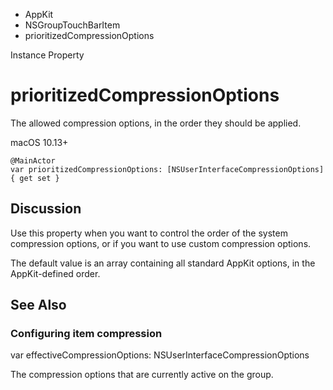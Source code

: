 

- AppKit
- NSGroupTouchBarItem
-  prioritizedCompressionOptions 

Instance Property

# prioritizedCompressionOptions

The allowed compression options, in the order they should be applied.

macOS 10.13+

``` source
@MainActor
var prioritizedCompressionOptions: [NSUserInterfaceCompressionOptions] { get set }
```

## Discussion

Use this property when you want to control the order of the system compression options, or if you want to use custom compression options.

The default value is an array containing all standard AppKit options, in the AppKit-defined order.

## See Also

### Configuring item compression

var effectiveCompressionOptions: NSUserInterfaceCompressionOptions

The compression options that are currently active on the group.

